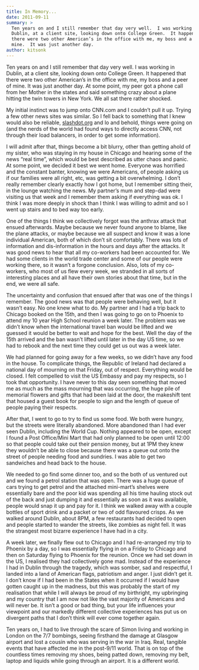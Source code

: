 ```yaml
---
title: In Memory...
date: 2011-09-11
summary: >
  Ten years on and I still remember that day very well.  I was working in
  Dublin, at a client site, looking down onto College Green.  It happened that
  there were two other American’s in the office with me, my boss and a peer of
  mine.  It was just another day.
author: kitsonk
---
```


Ten years on and I still remember that day very well. I was working in Dublin, at a client site, looking down onto
College Green. It happened that there were two other American’s in the office with me, my boss and a peer of mine. It
was just another day. At some point, my peer got a phone call from her Mother in the states and said something crazy
about a plane hitting the twin towers in New York. We all sat there rather shocked.

My initial instinct was to jump onto CNN.com and I couldn’t pull it up. Trying a few other news sites was similar. So I
fell back to something that I knew would also be reliable, [slashdot.org](https://slashdot.org/) and lo and behold,
things were going on (and the nerds of the world had found ways to directly access CNN, not through their load
balancers, in order to get some information).

I will admit after that, things become a bit blurry, other than getting ahold of my sister, who was staying in my house
in Chicago and hearing some of the news “real time”, which would be best described as utter chaos and panic. At some
point, we decided it best we went home. Everyone was horrified and the constant banter, knowing we were Americans, of
people asking us if our families were all right, etc, was getting a bit overwhelming. I don’t really remember clearly
exactly how I got home, but I remember sitting their, in the lounge watching the news. My partner’s mum and step-dad
were visiting us that week and I remember them asking if everything was ok. I think I was more deeply in shock than I
think I was willing to admit and so I went up stairs and to bed way too early.

One of the things I think we collectively forgot was the anthrax attack that ensued afterwards. Maybe because we never
found anyone to blame, like the plane attacks, or maybe because we all suspect and know it was a lone individual
American, both of which don’t sit comfortably. There was lots of information and dis-information in the hours and days
after the attacks. It was good news to hear that all my co-workers had been accounted for. We had some clients in the
world trade center and some of our people were working there, so it wasn’t a forgone conclusion. Also, lots of my
co-workers, who most of us flew every week, we stranded in all sorts of interesting places and all have their own
stories about that time, but in the end, we were all safe.

The uncertainty and confusion that ensued after that was one of the things I remember. The good news was that people
were behaving well, but it wasn’t easy. No one knew what to do. My partner and I had a trip back to Chicago booked on
the 15th, and then I was going to go on to Phoenix to attend my 10 year High School reunion a week later. The problem
was we didn’t know when the international travel ban would be lifted and we guessed it would be better to wait and hope
for the best. Well the day of the 15th arrived and the ban wasn’t lifted until later in the day US time, so we had to
rebook and the next time they could get us out was a week later.

We had planned for going away for a few weeks, so we didn’t have any food in the house. To complicate things, the
Republic of Ireland had declared a national day of mourning on that Friday, out of respect. Everything would be closed.
I felt compelled to visit the US Embassy and pay my respects, so I took that opportunity. I have never to this day seen
something that moved me as much as the mass mourning that was occurring, the huge pile of memorial flowers and gifts
that had been laid at the door, the makeshift tent that housed a guest book for people to sign and the length of queue
of people paying their respects.

After that, I went to go to try to find us some food. We both were hungry, but the streets were literally abandoned.
More abandoned than I had ever seen Dublin, including the World Cup. Nothing appeared to be open, except I found a Post
Office/Mini Mart that had only planned to be open until 12:00 so that people could take out their pension money, but at
1PM they knew they wouldn’t be able to close because there was a queue out onto the street of people needing food and
sundries. I was able to get two sandwiches and head back to the house.

We needed to go find some dinner too, and so the both of us ventured out and we found a petrol station that was open.
There was a huge queue of cars trying to get petrol and the attached mini-mart’s shelves were essentially bare and the
poor kid was spending all his time hauling stock out of the back and just dumping it and essentially as soon as it was
available, people would snap it up and pay for it. I think we walked away with a couple bottles of sport drink and a
packet or two of odd flavoured crisps. As we walked around Dublin, about 8PM, a few restaurants had decided to open and
people started to wander the streets, like zombies as night fell. It was the strangest most bizarre experience I have
had in a city.

A week later, we finally flew out to Chicago and I had re-arranged my trip to Phoenix by a day, so I was essentially
flying in on a Friday to Chicago and then on Saturday flying to Phoenix for the reunion. Once we had set down in the US,
I realised they had collectively gone mad. Instead of the experience I had in Dublin through the tragedy, which was
somber, sad and respectful, I landed into a land of American flags, patriotism and anger. I just didn’t get it. I don’t
know if I had been in the States when it occurred if I would have gotten caught up in the madness, but this was probably
the start of my realisation that while I will always be proud of my birthright, my upbringing and my country that I am
now not like the vast majority of Americans and will never be. It isn’t a good or bad thing, but your life influences
your viewpoint and our markedly different collective experiences has put us on divergent paths that I don’t think will
ever come together again.

Ten years on, I had to live through the scare of Simon living and working in London on the 7/7 bombings, seeing
firsthand the damage at Glasgow airport and lost a cousin who was serving in the war in Iraq. Real, tangible events that
have affected me in the post-9/11 world. That is on top of the countless times removing my shoes, being patted down,
removing my belt, laptop and liquids while going through an airport. It is a different world.
